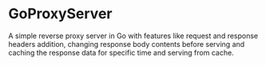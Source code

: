 # GoProxyServer
A simple reverse proxy server in Go with features like request and response headers addition, changing response body contents before serving and caching the response data for specific time and serving from cache. 
